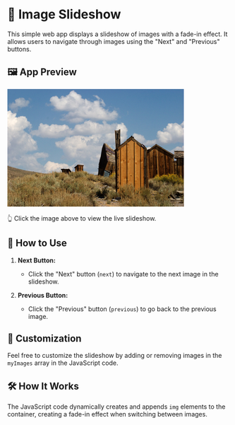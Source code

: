 # 🌅 Image Slideshow

This simple web app displays a slideshow of images with a fade-in effect. It allows users to navigate through images using the "Next" and "Previous" buttons.

## 🖼️ App Preview

![App Preview](./slides/image1.jpg)

👆 Click the image above to view the live slideshow.

## 🚀 How to Use

1. **Next Button:**
   - Click the "Next" button (`next`) to navigate to the next image in the slideshow.

2. **Previous Button:**
   - Click the "Previous" button (`previous`) to go back to the previous image.

## 🎨 Customization

Feel free to customize the slideshow by adding or removing images in the `myImages` array in the JavaScript code.

## 🛠️ How It Works

The JavaScript code dynamically creates and appends `img` elements to the container, creating a fade-in effect when switching between images.
